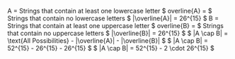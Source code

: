 A = Strings that contain at least one lowercase letter
$ overline{A} = $ Strings that contain no lowercase letters
$ |\overline{A}| = 26^{15} $
B = Strings that contain at least one uppercase letter
$ overline{B} = $ Strings that contain no uppercase letters
$ |\overline{B}| = 26^{15} $
$ |A \cap B| = \text{All Possibilities} - |\overline{A}| - |\overline{B}| $
$ |A \cap B| = 52^{15} - 26^{15} - 26^{15} $
$ |A \cap B| = 52^{15} - 2 \cdot 26^{15} $
